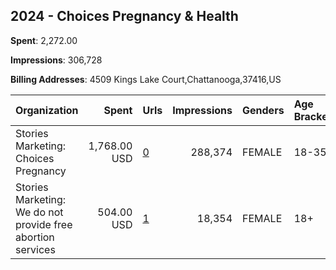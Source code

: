 ## 2024 - Choices Pregnancy & Health 
**Spent**: 2,272.00

**Impressions**: 306,728

**Billing Addresses**: 4509 Kings Lake Court,Chattanooga,37416,US

|Organization|Spent|Urls|Impressions|Genders|Age Brackets|Country Codes|
|:---|---:|:---|---:|:---|:---|:---|
|Stories Marketing: Choices Pregnancy|1,768.00 USD|[0](https://www.snap.com/political-ads/asset/069a76f28d0015031bfb2af39e674f77d343e1d0b62e53708944b137df5070e0?mediaType=mp4)|288,374|FEMALE|18-35|united states|
|Stories Marketing: We do not provide free abortion services|504.00 USD|[1](https://www.snap.com/political-ads/asset/bd132b0525ed16998768db06c67fcce41c7f1bebbba969dc85e1dae4fbb85870?mediaType=mp4)|18,354|FEMALE|18+|united states|
